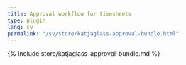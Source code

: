 ```yaml
---
title: Approval workflow for timesheets
type: plugin
lang: sv
permalink: "/sv/store/katjaglass-approval-bundle.html"
---
```


{% include store/katjaglass-approval-bundle.md %}
